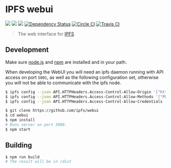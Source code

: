 # IPFS webui

[![](https://img.shields.io/badge/made%20by-Protocol%20Labs-blue.svg?style=flat-square)](http://ipn.io) [![](https://img.shields.io/badge/project-IPFS-blue.svg?style=flat-square)](http://ipfs.io/) [![](https://img.shields.io/badge/freenode-%23ipfs-blue.svg?style=flat-square)](http://webchat.freenode.net/?channels=%23ipfs) [![Dependency Status](https://david-dm.org/ipfs/webui.svg?style=flat-square)](https://david-dm.org/ipfs/webui) [![Circle CI](https://img.shields.io/circleci/project/ipfs/webui/master.svg?style=flat-square)](https://circleci.com/gh/ipfs/webui) [![Travis CI](https://img.shields.io/travis/ipfs/webui/master.svg?style=flat-square)](https://travis-ci.org/ipfs/webui)

> The web interface for [IPFS](https://ipfs.io/)

## Development

Make sure [node.js](https://nodejs.org/) and [npm](https://docs.npmjs.com/) are installed and in your path.

When developing the WebUI you will need an ipfs daemon running with API access on port `5001`, as well as the following configuration set, otherwise you will not be able to communicate with the ipfs node.

```bash
$ ipfs config --json API.HTTPHeaders.Access-Control-Allow-Origin '["http://localhost:3000"]'
$ ipfs config --json API.HTTPHeaders.Access-Control-Allow-Methods '["PUT", "GET", "POST"]'
$ ipfs config --json API.HTTPHeaders.Access-Control-Allow-Credentials '["true"]'
```

```bash
$ git clone https://github.com/ipfs/webui
$ cd webui
$ npm install
# Runs server on port 3000.
$ npm start
```

## Building

```bash
$ npm run build
# The result will be in /dist
```

